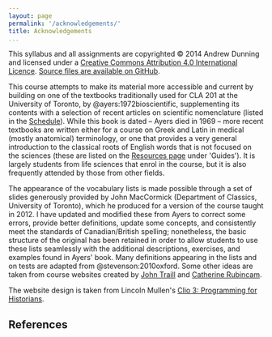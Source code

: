 ```yaml
---
layout: page
permalink: '/acknowledgements/'
title: Acknowledgements
...
```


This syllabus and all assignments are copyrighted © 2014 Andrew Dunning and licensed under a [Creative Commons Attribution 4.0 International Licence](https://creativecommons.org/licenses/by/4.0/). [Source files are available on GitHub](https://github.com/adunning/latin-greek-scientific-terminology).

This course attempts to make its material more accessible and current by building on one of the textbooks traditionally used for CLA 201 at the University of Toronto, by @ayers:1972bioscientific, supplementing its contents with a selection of recent articles on scientific nomenclature (listed in the [Schedule](/schedule/)). While this book is dated – Ayers died in 1969 – more recent textbooks are written either for a course on Greek and Latin in medical (mostly anatomical) terminology, or one that provides a very general introduction to the classical roots of English words that is not focused on the sciences (these are listed on the [Resources page](/resources/#guides) under 'Guides'). It is largely students from life sciences that enrol in the course, but it is also frequently attended by those from other fields.

The appearance of the vocabulary lists is made possible through a set of slides generously provided by John MacCormick (Department of Classics, University of Toronto), which he produced for a version of the course taught in 2012. I have updated and modified these from Ayers to correct some errors, provide better definitions, update some concepts, and consistently meet the standards of Canadian/British spelling; nonetheless, the basic structure of the original has been retained in order to allow students to use these lists seamlessly with the additional descriptions, exercises, and examples found in Ayers' book. Many definitions appearing in the lists and on tests are adapted from @stevenson:2010oxford. Some other ideas are taken from course websites created by [John Traill](http://projects.chass.utoronto.ca/attica/cla201.htm) and [Catherine Rubincam](http://erin.utoronto.ca/~w3cla201/).

The website design is taken from Lincoln Mullen's [Clio 3: Programming for Historians](https://github.com/lmullen/clio3-syllabus).

## References
